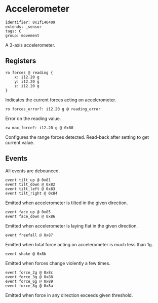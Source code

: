 # Accelerometer

    identifier: 0x1f140409
    extends: _sensor
    tags: C
    group: movement

A 3-axis accelerometer.

## Registers

    ro forces @ reading {
        x: i12.20 g
        y: i12.20 g
        z: i12.20 g
    }

Indicates the current forces acting on accelerometer.

    ro forces_error?: i12.20 g @ reading_error

Error on the reading value.

    rw max_force?: i12.20 g @ 0x80

Configures the range forces detected.
Read-back after setting to get current value.

## Events

All events are debounced.

    event tilt_up @ 0x81
    event tilt_down @ 0x82
    event tilt_left @ 0x83
    event tilt_right @ 0x84

Emitted when accelerometer is tilted in the given direction.

    event face_up @ 0x85
    event face_down @ 0x86

Emitted when accelerometer is laying flat in the given direction.

    event freefall @ 0x87

Emitted when total force acting on accelerometer is much less than 1g.

    event shake @ 0x8b

Emitted when forces change violently a few times.

    event force_2g @ 0x8c
    event force_3g @ 0x88
    event force_6g @ 0x89
    event force_8g @ 0x8a

Emitted when force in any direction exceeds given threshold.
